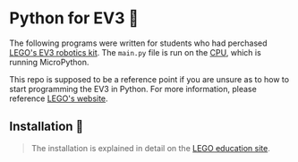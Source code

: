 # Python for EV3 🤖

The following programs were written for students who had perchased [LEGO's EV3 robotics kit](https://education.lego.com/en-us/start/mindstorms-ev3#Setting-Up). The `main.py` file is run on the [CPU](https://www.lego.com/en-us/product/ev3-intelligent-brick-45500), which is running MicroPython.

This repo is supposed to be a reference point if you are unsure as to how to start programming the EV3 in Python. For more information, please reference [LEGO's website](https://education.lego.com/en-us/product-resources/mindstorms-ev3/teacher-resources/python-for-ev3).

## Installation 🔧

> The installation is explained in detail on the [LEGO education site](https://education.lego.com/en-us/product-resources/mindstorms-ev3/teacher-resources/python-for-ev3). 
